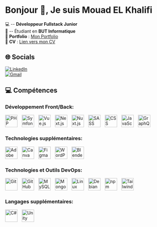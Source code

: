 # Bonjour 👋, Je suis Mouad EL Khalifi

💻 -- **Développeur Fullstack Junior**  
📕 -- Étudiant en **BUT Informatique**  
🔗 **Portfolio** : [Mon Portfolio](https://mouadelkhalifi.fr/)  
📑 **CV** : [Lien vers mon CV](https://mouadelkhalifi.fr/Mouad_El_Khalifi_F_CV.pdf)

## 🌐 Socials

[![LinkedIn](https://img.shields.io/badge/LinkedIn-blue?style=flat&logo=linkedin)](https://www.linkedin.com/in/mouad-elkhalifi/)  
[![Gmail](https://img.shields.io/badge/Gmail-red?style=flat&logo=gmail)](mailto:mouad.elkhalifi@gmail.com)

## 💻 Compétences

### Développement Front/Back:
<p align="left">
  <img src="https://cdn.jsdelivr.net/gh/devicons/devicon/icons/php/php-original.svg" alt="PHP" width="40" height="40" style="margin-right: 10px;"/>
  <img src="https://cdn.jsdelivr.net/gh/devicons/devicon/icons/symfony/symfony-original.svg" alt="Symfony" width="40" height="40" style="margin-right: 10px;"/>
  <img src="https://cdn.jsdelivr.net/gh/devicons/devicon/icons/vuejs/vuejs-original.svg" alt="Vue.js" width="40" height="40" style="margin-right: 10px;"/>
  <img src="https://cdn.jsdelivr.net/gh/devicons/devicon/icons/nextjs/nextjs-original.svg" alt="Next.js" width="40" height="40" style="margin-right: 10px;"/>
  <img src="https://cdn.jsdelivr.net/gh/devicons/devicon/icons/nuxtjs/nuxtjs-original.svg" alt="Nuxt.js" width="40" height="40" style="margin-right: 10px;"/>
  <img src="https://cdn.jsdelivr.net/gh/devicons/devicon/icons/sass/sass-original.svg" alt="SASS" width="40" height="40" style="margin-right: 10px;"/>
  <img src="https://cdn.jsdelivr.net/gh/devicons/devicon/icons/css3/css3-original.svg" alt="CSS" width="40" height="40" style="margin-right: 10px;"/>
  <img src="https://cdn.jsdelivr.net/gh/devicons/devicon/icons/javascript/javascript-original.svg" alt="JavaScript" width="40" height="40" style="margin-right: 10px;"/>
  <img src="https://cdn.jsdelivr.net/gh/devicons/devicon/icons/graphql/graphql-plain.svg" alt="GraphQL" width="40" height="40" style="margin-right: 10px;"/>
</p>

### Technologies supplémentaires:
<p align="left">
  <img src="https://cdn.jsdelivr.net/gh/devicons/devicon/icons/adobe/adobe-original.svg" alt="Adobe" width="40" height="40" style="margin-right: 10px;"/>
  <img src="https://cdn.jsdelivr.net/gh/devicons/devicon/icons/canva/canva-original.svg" alt="Canva" width="40" height="40" style="margin-right: 10px;"/>
  <img src="https://cdn.jsdelivr.net/gh/devicons/devicon/icons/figma/figma-original.svg" alt="Figma" width="40" height="40" style="margin-right: 10px;"/>
  <img src="https://cdn.jsdelivr.net/gh/devicons/devicon/icons/wordpress/wordpress-plain.svg" alt="WordPress" width="40" height="40" style="margin-right: 10px;"/>
  <img src="https://cdn.jsdelivr.net/gh/devicons/devicon/icons/blender/blender-original.svg" alt="Blender" width="40" height="40" style="margin-right: 10px;"/>
</p>

### Technologies et Outils DevOps:
<p align="left">
  <img src="https://cdn.jsdelivr.net/gh/devicons/devicon/icons/git/git-original.svg" alt="Git" width="40" height="40" style="margin-right: 10px;"/>
  <img src="https://cdn.jsdelivr.net/gh/devicons/devicon/icons/github/github-original.svg" alt="GitHub" width="40" height="40" style="margin-right: 10px;"/>
  <img src="https://cdn.jsdelivr.net/gh/devicons/devicon/icons/mysql/mysql-original.svg" alt="MySQL" width="40" height="40" style="margin-right: 10px;"/>
  <img src="https://cdn.jsdelivr.net/gh/devicons/devicon/icons/mongodb/mongodb-original.svg" alt="MongoDB" width="40" height="40" style="margin-right: 10px;"/>
  <img src="https://cdn.jsdelivr.net/gh/devicons/devicon/icons/linux/linux-original.svg" alt="Linux" width="40" height="40" style="margin-right: 10px;"/>
  <img src="https://cdn.jsdelivr.net/gh/devicons/devicon/icons/debian/debian-original.svg" alt="Debian" width="40" height="40" style="margin-right: 10px;"/>
  <img src="https://cdn.jsdelivr.net/gh/devicons/devicon/icons/npm/npm-original-wordmark.svg" alt="npm" width="40" height="40" style="margin-right: 10px;"/>
  <img src="https://cdn.jsdelivr.net/gh/devicons/devicon/icons/tailwindcss/tailwindcss-plain.svg" alt="Tailwind CSS" width="40" height="40" style="margin-right: 10px;"/>
</p>

### Langages supplémentaires:
<p align="left">
  <img src="https://cdn.jsdelivr.net/gh/devicons/devicon/icons/csharp/csharp-original.svg" alt="C#" width="40" height="40" style="margin-right: 10px;"/>
  <img src="https://cdn.jsdelivr.net/gh/devicons/devicon/icons/unity/unity-original.svg" alt="Unity" width="40" height="40" style="margin-right: 10px;"/>
</p>
